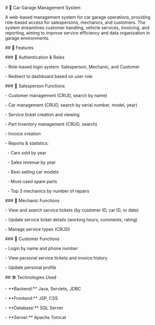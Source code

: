 \# 🚗 Car Garage Management System



A web-based management system for car garage operations, providing role-based access for salespersons, mechanics, and customers. The system streamlines customer handling, vehicle services, invoicing, and reporting, aiming to improve service efficiency and data organization in garage environments.



\## 📌 Features



\### 🔐 Authentication \& Roles

\- Role-based login system: Salesperson, Mechanic, and Customer

\- Redirect to dashboard based on user role



\### 🧾 Salesperson Functions

\- Customer management (CRUD, search by name)

\- Car management (CRUD, search by serial number, model, year)

\- Service ticket creation and viewing

\- Part inventory management (CRUD, search)

\- Invoice creation

\- Reports \& statistics:

  - Cars sold by year

  - Sales revenue by year

  - Best-selling car models

  - Most-used spare parts

  - Top 3 mechanics by number of repairs



\### 🔧 Mechanic Functions

\- View and search service tickets (by customer ID, car ID, or date)

\- Update service ticket details (working hours, comments, rating)

\- Manage service types (CRUD)



\### 👤 Customer Functions

\- Login by name and phone number

\- View personal service tickets and invoice history

\- Update personal profile



\## 🛠️ Technologies Used



\- \*\*Backend:\*\* Java, Servlets, JDBC

\- \*\*Frontend:\*\* JSP, CSS

\- \*\*Database:\*\* SQL Server

\- \*\*Server:\*\* Apache Tomcat


